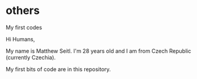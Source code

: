 # others
My first codes

Hi Humans,

My name is Matthew Seitl. I'm 28 years old and I am from Czech Republic (currently Czechia).

My first bits of code are in this repository.
